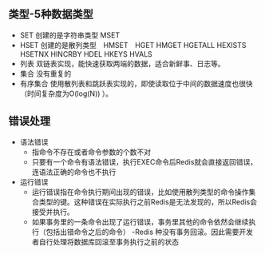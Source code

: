## 类型-5种数据类型

- SET 创建的是字符串类型 MSET
- HSET 创建的是散列类型　HMSET　HGET HMGET HGETALL HEXISTS HSETNX HINCRBY HDEL HKEYS HVALS
- 列表 双链表实现，能快速获取两端的数据，适合新鲜事、日志等。
- 集合 没有重复的
- 有序集合 使用散列表和跳跃表实现的，即使读取位于中间的数据速度也很快（时间复杂度为O(log(N)) ）。

## 错误处理
- 语法错误
    - 指命令不存在或者命令参数的个数不对
    - 只要有一个命令有语法错误，执行EXEC命令后Redis就会直接返回错误，连语法正确的命令也不执行
- 运行错误
    - 运行错误指在命令执行期间出现的错误，比如使用散列类型的命令操作集合类型的键。这种错误在实际执行之前Redis是无法发现的，所以Redis会接受并执行。
    - 如果事务里的一条命令出现了运行错误，事务里其他的命令依然会继续执行（包括出错命令之后的命令）
    -Redis 种没有事务回滚。因此需要开发者自行处理将数据库回滚至事务执行之前的状态
    